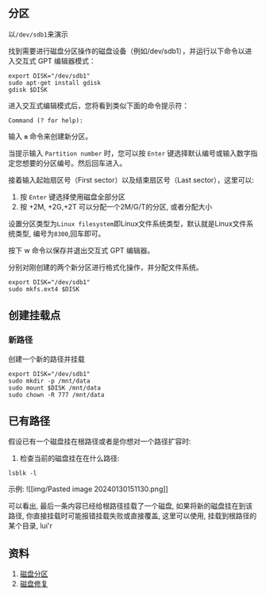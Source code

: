 ## 分区

以`/dev/sdb1`来演示

找到需要进行磁盘分区操作的磁盘设备（例如/dev/sdb1），并运行以下命令以进入交互式 GPT 编辑器模式：
```shell
export DISK="/dev/sdb1"
sudo apt-get install gdisk
gdisk $DISK
```

进入交互式编辑模式后，您将看到类似下面的命令提示符：
```
Command (? for help):
```

输入 **`n`** 命令来创建新分区。

当提示输入 `Partition number` 时，您可以按 `Enter` 键选择默认编号或输入数字指定您想要的分区编号。然后回车进入。

接着输入起始扇区号（First sector）以及结束扇区号（Last sector），这里可以:
1. 按 `Enter` 键选择使用磁盘全部分区
2. 按 +2M, +2G,+2T 可以分配一个2M/G/T的分区, 或者分配大小

设置分区类型为`Linux filesystem`即Linux文件系统类型，默认就是Linux文件系统类型, 编号为`8300`,回车即可。

按下 w 命令以保存并退出交互式 GPT 编辑器。

分别对刚创建的两个新分区进行格式化操作，并分配文件系统。

```shell
export DISK="/dev/sdb1"
sudo mkfs.ext4 $DISK
```

## 创建挂载点
### 新路径
创建一个新的路径并挂载
```shell
export DISK="/dev/sdb1"
sudo mkdir -p /mnt/data
sudo mount $DISK /mnt/data
sudo chown -R 777 /mnt/data
```

## 已有路径
假设已有一个磁盘挂在根路径或者是你想对一个路径扩容时:
1. 检查当前的磁盘挂在在什么路径:
```shell
lsblk -l
```

示例:
![[img/Pasted image 20240130151130.png]]

可以看出, 最后一条内容已经给根路径挂载了一个磁盘, 如果将新的磁盘挂在到该路径, 你直接挂载时可能报错挂载失败或直接覆盖, 这里可以使用, 挂载到根路径的某个目录, lui'r
## 资料
1. [磁盘分区](https://blog.csdn.net/qq_39839745/article/details/131096985)
2. [磁盘修复](https://www.cnblogs.com/ywb123/p/17483703.html) 